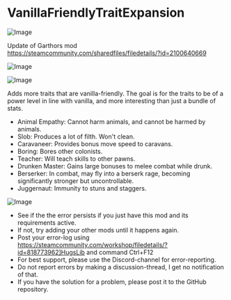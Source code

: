 # VanillaFriendlyTraitExpansion

![Image](https://i.imgur.com/buuPQel.png)

Update of Garthors mod
https://steamcommunity.com/sharedfiles/filedetails/?id=2100640669

![Image](https://i.imgur.com/pufA0kM.png)

	
![Image](https://i.imgur.com/Z4GOv8H.png)

Adds more traits that are vanilla-friendly.
The goal is for the traits to be of a power level in line with vanilla, and more interesting than just a bundle of stats.
- Animal Empathy: Cannot harm animals, and cannot be harmed by animals.
- Slob: Produces a lot of filth.  Won't clean.
- Caravaneer: Provides bonus move speed to caravans.
- Boring: Bores other colonists.
- Teacher: Will teach skills to other pawns.
- Drunken Master: Gains large bonuses to melee combat while drunk.
- Berserker: In combat, may fly into a berserk rage, becoming significantly stronger but uncontrollable.
- Juggernaut: Immunity to stuns and staggers.

![Image](https://i.imgur.com/PwoNOj4.png)



-  See if the the error persists if you just have this mod and its requirements active.
-  If not, try adding your other mods until it happens again.
-  Post your error-log using https://steamcommunity.com/workshop/filedetails/?id=818773962]HugsLib and command Ctrl+F12
-  For best support, please use the Discord-channel for error-reporting.
-  Do not report errors by making a discussion-thread, I get no notification of that.
-  If you have the solution for a problem, please post it to the GitHub repository.




